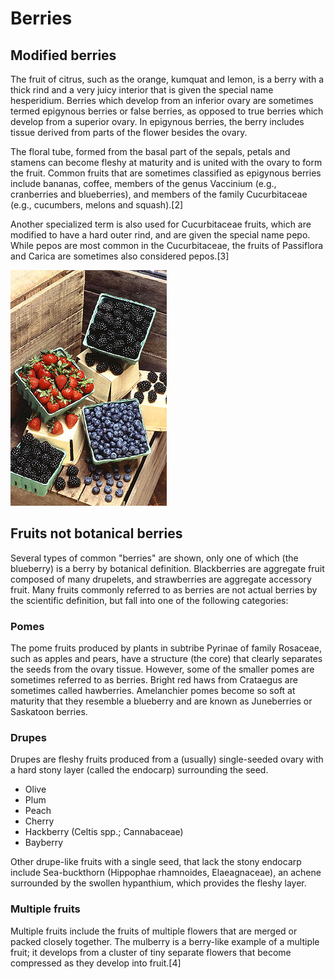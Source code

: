 # Berries

## Modified berries

The fruit of citrus, such as the orange, kumquat and lemon, is a berry with a thick rind and a very juicy interior that is given the special name hesperidium.
Berries which develop from an inferior ovary are sometimes termed epigynous berries or false berries, as opposed to true berries which develop from a superior ovary. In epigynous berries, the berry includes tissue derived from parts of the flower besides the ovary. 

The floral tube, formed from the basal part of the sepals, petals and stamens can become fleshy at maturity and is united with the ovary to form the fruit. Common fruits that are sometimes classified as epigynous berries include bananas, coffee, members of the genus Vaccinium (e.g., cranberries and blueberries), and members of the family Cucurbitaceae (e.g., cucumbers, melons and squash).[2]

Another specialized term is also used for Cucurbitaceae fruits, which are modified to have a hard outer rind, and are given the special name pepo. While pepos are most common in the Cucurbitaceae, the fruits of Passiflora and Carica are sometimes also considered pepos.[3]

![Berries](berry-1.jpg)

## Fruits not botanical berries

Several types of common "berries" are shown, only one of which (the blueberry) is a berry by botanical definition. Blackberries are aggregate fruit composed of many drupelets, and strawberries are aggregate accessory fruit.
Many fruits commonly referred to as berries are not actual berries by the scientific definition, but fall into one of the following categories:

### Pomes
The pome fruits produced by plants in subtribe Pyrinae of family Rosaceae, such as apples and pears, have a structure (the core) that clearly separates the seeds from the ovary tissue. However, some of the smaller pomes are sometimes referred to as berries. Bright red haws from Crataegus are sometimes called hawberries. Amelanchier pomes become so soft at maturity that they resemble a blueberry and are known as Juneberries or Saskatoon berries.



### Drupes
Drupes are fleshy fruits produced from a (usually) single-seeded ovary with a hard stony layer (called the endocarp) surrounding the seed.

- Olive
- Plum
- Peach
- Cherry
- Hackberry (Celtis spp.; Cannabaceae)
- Bayberry

Other drupe-like fruits with a single seed, that lack the stony endocarp include Sea-buckthorn (Hippophae rhamnoides, Elaeagnaceae), an achene surrounded by the swollen hypanthium, which provides the fleshy layer.

### Multiple fruits

Multiple fruits include the fruits of multiple flowers that are merged or packed closely together. The mulberry is a berry-like example of a multiple fruit; it develops from a cluster of tiny separate flowers that become compressed as they develop into fruit.[4]


